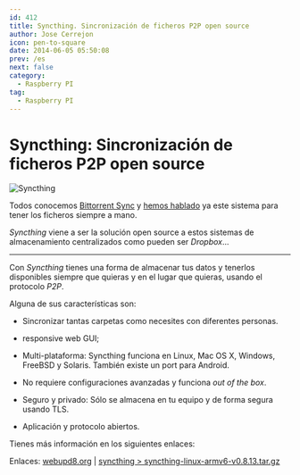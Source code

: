 ```yaml
---
id: 412
title: Syncthing. Sincronización de ficheros P2P open source 
author: Jose Cerrejon
icon: pen-to-square
date: 2014-06-05 05:50:08
prev: /es
next: false
category:
  - Raspberry PI
tag:
  - Raspberry PI
---
```


# Syncthing: Sincronización de ficheros P2P open source 

![Syncthing](/images/2014/06/Syncthing.jpg)

Todos conocemos [Bittorrent Sync](http://www.bittorrent.com/intl/es/sync) y [hemos hablado](/post.php?id=247) ya este sistema para tener los ficheros siempre a mano.

*Syncthing* viene a ser la solución open source a estos sistemas de almacenamiento centralizados como pueden ser *Dropbox*...

- - -
Con *Syncthing* tienes una forma de almacenar tus datos y tenerlos disponibles siempre que quieras y en el lugar que quieras, usando el protocolo *P2P*.

Alguna de sus características son:

* Sincronizar tantas carpetas como necesites con diferentes personas.

* responsive web GUI;

* Multi-plataforma: Syncthing funciona en Linux, Mac OS X, Windows, FreeBSD y Solaris. También existe un port para Android.

* No requiere configuraciones avanzadas y funciona *out of the box*.

* Seguro y privado: Sólo se almacena en tu equipo y de forma segura usando TLS.

* Aplicación y protocolo abiertos.

Tienes más información en los siguientes enlaces:

Enlaces: [webupd8.org](http://www.webupd8.org/2014/06/syncthing-open-source-bittorrent-sync.html) | [syncthing > syncthing-linux-armv6-v0.8.13.tar.gz](https://github.com/calmh/syncthing/releases/latest)